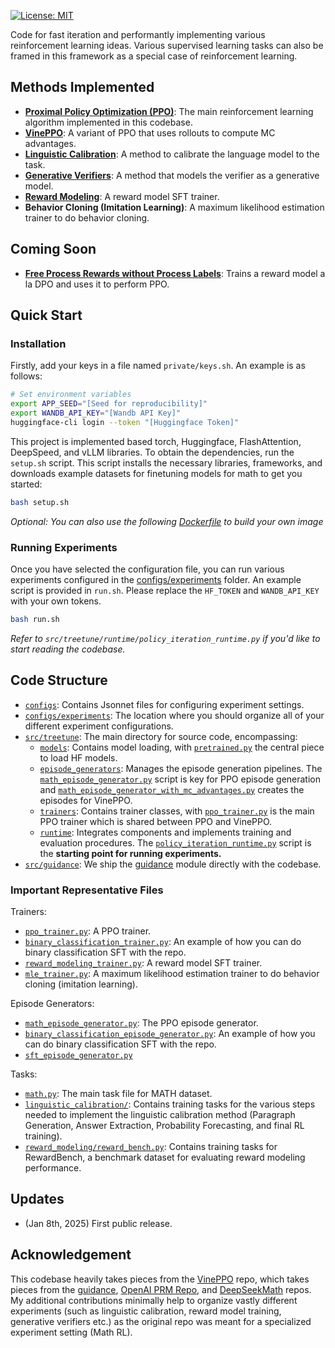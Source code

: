 [![License: MIT](https://img.shields.io/badge/License-MIT-yellow.svg)](https://opensource.org/licenses/MIT)

Code for fast iteration and performantly implementing various reinforcement learning ideas. Various supervised learning tasks can also be framed in this framework as a special case of reinforcement learning.

## Methods Implemented

- [**Proximal Policy Optimization (PPO)**](https://arxiv.org/abs/1707.06347): The main reinforcement learning algorithm implemented in this codebase.
- [**VinePPO**](https://arxiv.org/abs/2410.01679): A variant of PPO that uses rollouts to compute MC advantages.
- [**Linguistic Calibration**](https://arxiv.org/abs/2404.00474): A method to calibrate the language model to the task.
- [**Generative Verifiers**](https://arxiv.org/abs/2408.15240): A method that models the verifier as a generative model.
- [**Reward Modeling**](https://arxiv.org/abs/2203.02155): A reward model SFT trainer.
- **Behavior Cloning (Imitation Learning)**: A maximum likelihood estimation trainer to do behavior cloning.

## Coming Soon

- [**Free Process Rewards without Process Labels**](https://arxiv.org/abs/2412.01981): Trains a reward model a la DPO and uses it to perform PPO.

## Quick Start

### Installation

Firstly, add your keys in a file named `private/keys.sh`. An example is as follows:

```bash
# Set environment variables
export APP_SEED="[Seed for reproducibility]"
export WANDB_API_KEY="[Wandb API Key]"
huggingface-cli login --token "[Huggingface Token]"
```

This project is implemented based torch, Huggingface, FlashAttention, DeepSpeed, and vLLM libraries. To obtain the dependencies, run the `setup.sh` script. This script installs the necessary libraries, frameworks, and downloads example datasets for finetuning models for math to get you started:

```bash
bash setup.sh
```

*Optional: You can also use the following [Dockerfile](https://github.com/ardywibowo/openrl/blob/main/Dockerfile) to build your own image*

### Running Experiments

Once you have selected the configuration file, you can run various experiments configured in the [configs/experiments](https://github.com/ardywibowo/openrl/configs/experiments) folder. An example script is provided in `run.sh`. Please replace the `HF_TOKEN` and `WANDB_API_KEY` with your own tokens.

```bash
bash run.sh
```

*Refer to `src/treetune/runtime/policy_iteration_runtime.py` if you'd like to start reading the codebase.*

## Code Structure
- [`configs`](https://github.com/ardywibowo/openrl/tree/main/configs): Contains Jsonnet files for configuring experiment settings.
- [`configs/experiments`](https://github.com/ardywibowo/openrl/tree/main/configs/experiments): The location where you should organize all of your different experiment configurations.
- [`src/treetune`](https://github.com/ardywibowo/openrl/tree/main/src/treetune): The main directory for source code, encompassing:
    - [`models`](https://github.com/ardywibowo/openrl/tree/main/src/treetune/models): Contains model loading, with [`pretrained.py`](https://github.com/ardywibowo/openrl/tree/main/src/treetune/models/pretrained.py) the central piece to load HF models.
    - [`episode_generators`](https://github.com/ardywibowo/openrl/tree/main/src/treetune/episode_generators): Manages the episode generation pipelines. The [`math_episode_generator.py`](https://github.com/ardywibowo/openrl/tree/main/src/treetune/episode_generators/math_episode_generator.py) script is key for PPO episode generation and [`math_episode_generator_with_mc_advantages.py`](https://github.com/ardywibowo/openrl/tree/main/src/treetune/episode_generators/math_episode_generator_with_mc_advantages.py) creates the episodes for VinePPO.
    - [`trainers`](https://github.com/ardywibowo/openrl/tree/main/src/treetune/trainers): Contains trainer classes, with [`ppo_trainer.py`](https://github.com/ardywibowo/openrl/tree/main/src/treetune/trainers/ppo_trainer.py) is the main PPO trainer which is shared between PPO and VinePPO.
    - [`runtime`](https://github.com/ardywibowo/openrl/tree/main/src/treetune/runtime): Integrates components and implements training and evaluation procedures. The [`policy_iteration_runtime.py`](https://github.com/ardywibowo/openrl/tree/main/src/treetune/runtime/policy_iteration_runtime.py) script is the **starting point for running experiments.**
- [`src/guidance`](https://github.com/ardywibowo/openrl/tree/main/src/treetune): We ship the [guidance](https://github.com/guidance-ai/guidance) module directly with the codebase. 

### Important Representative Files
Trainers:
- [`ppo_trainer.py`](https://github.com/ardywibowo/openrl/tree/main/src/treetune/trainers/ppo_trainer.py): A PPO trainer.
- [`binary_classification_trainer.py`](https://github.com/ardywibowo/openrl/tree/main/src/treetune/trainers/binary_classification_trainer.py): An example of how you can do binary classification SFT with the repo.
- [`reward_modeling_trainer.py`](https://github.com/ardywibowo/openrl/tree/main/src/treetune/trainers/reward_modeling_trainer.py): A reward model SFT trainer.
- [`mle_trainer.py`](https://github.com/ardywibowo/openrl/tree/main/src/treetune/trainers/mle_trainer.py): A maximum likelihood estimation trainer to do behavior cloning (imitation learning).

Episode Generators:
- [`math_episode_generator.py`](https://github.com/ardywibowo/openrl/tree/main/src/treetune/episode_generators/math_episode_generator.py): The PPO episode generator.
- [`binary_classification_episode_generator.py`](https://github.com/ardywibowo/openrl/tree/main/src/treetune/episode_generators/binary_classification_episode_generator.py): An example of how you can do binary classification SFT with the repo.
- [`sft_episode_generator.py`](https://github.com/ardywibowo/openrl/tree/main/src/treetune/episode_generators/binary_classification_episode_generator.py)

Tasks:
- [`math.py`](https://github.com/ardywibowo/openrl/tree/main/src/treetune/tasks/math.py): The main task file for MATH dataset.
- [`linguistic_calibration/`](https://github.com/ardywibowo/openrl/tree/main/src/treetune/tasks/linguistic_calibration): Contains training tasks for the various steps needed to implement the linguistic calibration method (Paragraph Generation, Answer Extraction, Probability Forecasting, and final RL training).
- [`reward_modeling/reward_bench.py`](https://github.com/ardywibowo/openrl/tree/main/src/treetune/tasks/reward_modeling/reward_bench.py): Contains training tasks for RewardBench, a benchmark dataset for evaluating reward modeling performance.


## Updates
- (Jan 8th, 2025) First public release.

## Acknowledgement

This codebase heavily takes pieces from the [VinePPO](https://github.com/ardywibowo/openrl/) repo, which takes pieces from the [guidance](https://github.com/guidance-ai/guidance), [OpenAI PRM Repo](https://github.com/openai/prm800k), and [DeepSeekMath](https://github.com/deepseek-ai/DeepSeek-Math) repos. My additional contributions minimally help to organize vastly different experiments (such as linguistic calibration, reward model training, generative verifiers etc.) as the original repo was meant for a specialized experiment setting (Math RL).
